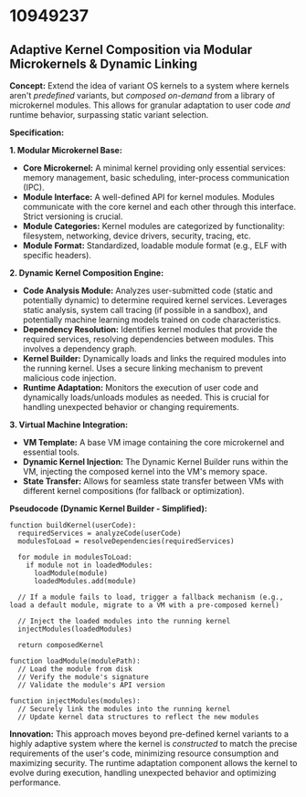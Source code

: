 # 10949237

## Adaptive Kernel Composition via Modular Microkernels & Dynamic Linking

**Concept:** Extend the idea of variant OS kernels to a system where kernels aren't *predefined* variants, but *composed on-demand* from a library of microkernel modules. This allows for granular adaptation to user code *and* runtime behavior, surpassing static variant selection.

**Specification:**

**1. Modular Microkernel Base:**

*   **Core Microkernel:** A minimal kernel providing only essential services: memory management, basic scheduling, inter-process communication (IPC).
*   **Module Interface:** A well-defined API for kernel modules. Modules communicate with the core kernel and each other through this interface.  Strict versioning is crucial.
*   **Module Categories:** Kernel modules are categorized by functionality: filesystem, networking, device drivers, security, tracing, etc.
*   **Module Format:** Standardized, loadable module format (e.g., ELF with specific headers).

**2. Dynamic Kernel Composition Engine:**

*   **Code Analysis Module:**  Analyzes user-submitted code (static and potentially dynamic) to determine required kernel services. Leverages static analysis, system call tracing (if possible in a sandbox), and potentially machine learning models trained on code characteristics.
*   **Dependency Resolution:** Identifies kernel modules that provide the required services, resolving dependencies between modules.  This involves a dependency graph.
*   **Kernel Builder:**  Dynamically loads and links the required modules into the running kernel.  Uses a secure linking mechanism to prevent malicious code injection.
*   **Runtime Adaptation:** Monitors the execution of user code and dynamically loads/unloads modules as needed. This is crucial for handling unexpected behavior or changing requirements.

**3. Virtual Machine Integration:**

*   **VM Template:**  A base VM image containing the core microkernel and essential tools.
*   **Dynamic Kernel Injection:**  The Dynamic Kernel Builder runs within the VM, injecting the composed kernel into the VM's memory space.
*   **State Transfer:**  Allows for seamless state transfer between VMs with different kernel compositions (for fallback or optimization).

**Pseudocode (Dynamic Kernel Builder - Simplified):**

```
function buildKernel(userCode):
  requiredServices = analyzeCode(userCode)
  modulesToLoad = resolveDependencies(requiredServices)

  for module in modulesToLoad:
    if module not in loadedModules:
      loadModule(module)
      loadedModules.add(module)

  // If a module fails to load, trigger a fallback mechanism (e.g., load a default module, migrate to a VM with a pre-composed kernel)

  // Inject the loaded modules into the running kernel
  injectModules(loadedModules)

  return composedKernel

function loadModule(modulePath):
  // Load the module from disk
  // Verify the module's signature
  // Validate the module's API version

function injectModules(modules):
  // Securely link the modules into the running kernel
  // Update kernel data structures to reflect the new modules
```

**Innovation:** This approach moves beyond pre-defined kernel variants to a highly adaptive system where the kernel is *constructed* to match the precise requirements of the user's code, minimizing resource consumption and maximizing security. The runtime adaptation component allows the kernel to evolve during execution, handling unexpected behavior and optimizing performance.
